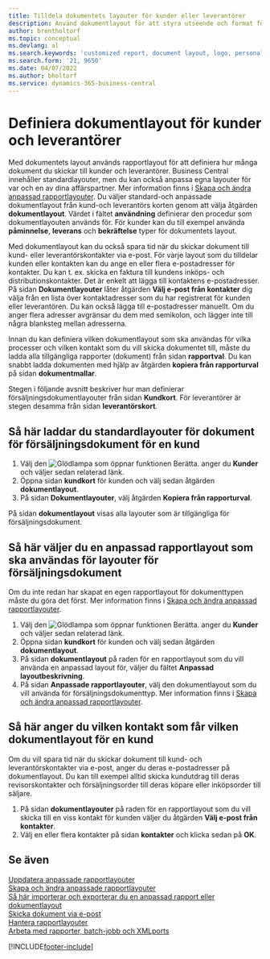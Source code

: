 ```yaml
---
title: Tilldela dokumentets layouter för kunder eller leverantörer
description: Använd dokumentlayout för att styra utseende och format för dokument som fakturor och order som du skickar till kunder och leverantörer.
author: brentholtorf
ms.topic: conceptual
ms.devlang: al
ms.search.keywords: 'customized report, document layout, logo, personalize'
ms.search.form: '21, 9650'
ms.date: 04/07/2022
ms.author: bholtorf
ms.service: dynamics-365-business-central
---
```

# <a name="define-document-layouts-for-customers-and-vendors"></a>Definiera dokumentlayout för kunder och leverantörer

Med dokumentets layout används rapportlayout för att definiera hur många dokument du skickar till kunder och leverantörer. Business Central innehåller standardlayouter, men du kan också anpassa egna layouter för var och en av dina affärspartner. Mer information finns i [Skapa och ändra anpassad rapportlayouter](ui-how-create-custom-report-layout.md). Du väljer standard-och anpassade dokumentlayout från kund-och leverantörs korten genom att välja åtgärden **dokumentlayout**. Värdet i fältet **användning** definierar den procedur som dokumentlayouten används för. För kunder kan du till exempel använda **påminnelse**, **leverans** och **bekräftelse** typer för dokumentets layout.

Med dokumentlayout kan du också spara tid när du skickar dokument till kund- eller leverantörskontakter via e-post. För varje layout som du tilldelar kunden eller kontakten kan du ange en eller flera e-postadresser för kontakter. Du kan t. ex. skicka en faktura till kundens inköps- och distributionskontakter. Det är enkelt att lägga till kontaktens e-postadresser. På sidan **Dokumentlayouter** låter åtgärden **Välj e-post från kontakter** dig välja från en lista över kontaktadresser som du har registrerat för kunden eller leverantören. Du kan också lägga till e-postadresser manuellt. Om du anger flera adresser avgränsar du dem med semikolon, och lägger inte till några blanksteg mellan adresserna.

Innan du kan definiera vilken dokumentlayout som ska användas för vilka processer och vilken kontakt som du vill skicka dokumentet till, måste du ladda alla tillgängliga rapporter (dokument) från sidan **rapportval**. Du kan snabbt ladda dokumenten med hjälp av åtgärden **kopiera från rapporturval** på sidan **dokumentmallar**.

Stegen i följande avsnitt beskriver hur man definierar försäljningsdokumentlayouter från sidan **Kundkort**. För leverantörer är stegen desamma från sidan **leverantörskort**.

## <a name="to-load-the-standard-document-layouts-for-sales-documents-for-a-customer"></a>Så här laddar du standardlayouter för dokument för försäljningsdokument för en kund

1. Välj den ![Glödlampa som öppnar funktionen Berätta.](media/ui-search/search_small.png "Berätta för mig vad du vill göra") anger du **Kunder** och väljer sedan relaterad länk.
2. Öppna sidan **kundkort** för kunden och välj sedan åtgärden **dokumentlayout**.
3. På sidan **Dokumentlayouter**, välj åtgärden **Kopiera från rapporturval**.

På sidan **dokumentlayout** visas alla layouter som är tillgängliga för försäljningsdokument. 

## <a name="to-select-a-custom-report-layout-to-use-for-the-sales-document-layout"></a>Så här väljer du en anpassad rapportlayout som ska användas för layouter för försäljningsdokument

Om du inte redan har skapat en egen rapportlayout för dokumenttypen måste du göra det först. Mer information finns i [Skapa och ändra anpassad rapportlayouter](ui-how-create-custom-report-layout.md).

1. Välj den ![Glödlampa som öppnar funktionen Berätta.](media/ui-search/search_small.png "Berätta vad du vill göra") anger du **Kunder** och väljer sedan relaterad länk.
2. Öppna sidan **kundkort** för kunden och välj sedan åtgärden **dokumentlayout**.
3. På sidan **dokumentlayout** på raden för en rapportlayout som du vill använda en anpassad layout för, väljer du fältet **Anpassad layoutbeskrivning**.
4. På sidan **Anpassade rapportlayouter**, välj den dokumentlayout som du vill använda för försäljningsdokumenttyp. Mer information finns i [Skapa och ändra anpassad rapportlayouter](ui-how-create-custom-report-layout.md).

## <a name="to-specify-which-contact-will-receive-which-document-layout-for-a-customer"></a>Så här anger du vilken kontakt som får vilken dokumentlayout för en kund

Om du vill spara tid när du skickar dokument till kund- och leverantörskontakter via e-post, anger du deras e-postadresser på dokumentlayout. Du kan till exempel alltid skicka kundutdrag till deras revisorskontakter och försäljningsorder till deras köpare eller inköpsorder till säljare.

1. På sidan **dokumentlayouter** på raden för en rapportlayout som du vill skicka till en viss kontakt för kunden väljer du åtgärden **Välj e-post från kontakter**.
2. Välj en eller flera kontakter på sidan **kontakter** och klicka sedan på **OK**.

## <a name="see-also"></a>Se även

[Uppdatera anpassade rapportlayouter](ui-update-report-layouts.md)  
[Skapa och ändra anpassade rapportlayouter](ui-how-create-custom-report-layout.md)  
[Så här importerar och exporterar du en anpassad rapport eller dokumentlayout](ui-how-import-and-export-report-layout.md)  
[Skicka dokument via e-post](ui-how-send-documents-email.md)  
[Hantera rapportlayouter](ui-manage-report-layouts.md)  
[Arbeta med rapporter, batch-jobb och XMLports](ui-work-report.md)  


[!INCLUDE[footer-include](includes/footer-banner.md)]
